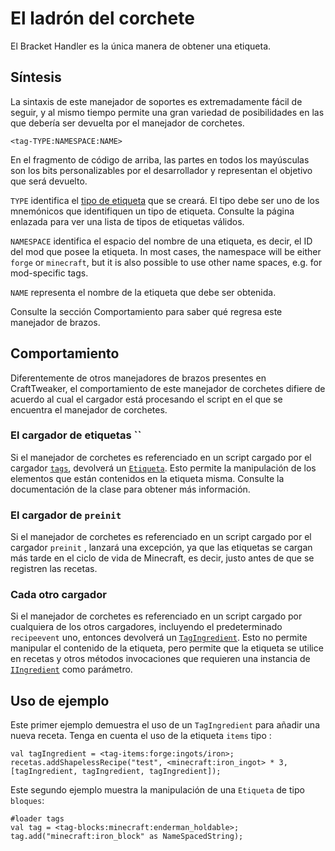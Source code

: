 # El ladrón del corchete

El Bracket Handler es la única manera de obtener una etiqueta.

## Síntesis
La sintaxis de este manejador de soportes es extremadamente fácil de seguir, y al mismo tiempo permite una gran variedad de posibilidades en las que debería ser devuelta por el manejador de corchetes.

```zenscript
<tag-TYPE:NAMESPACE:NAME>
```

En el fragmento de código de arriba, las partes en todos los mayúsculas son los bits personalizables por el desarrollador y representan el objetivo que será devuelto.

`TYPE` identifica el [tipo de etiqueta](/Mods/Boson/Tags/TagType/) que se creará. El tipo debe ser uno de los mnemónicos que identifiquen un tipo de etiqueta. Consulte la página enlazada para ver una lista de tipos de etiquetas válidos.

`NAMESPACE` identifica el espacio del nombre de una etiqueta, es decir, el ID del mod que posee la etiqueta. In most cases, the namespace will be either `forge` or `minecraft`, but it is also possible to use other name spaces, e.g. for mod-specific tags.

`NAME` representa el nombre de la etiqueta que debe ser obtenida.

Consulte la sección Comportamiento para saber qué regresa este manejador de brazos.

## Comportamiento
Diferentemente de otros manejadores de brazos presentes en CraftTweaker, el comportamiento de este manejador de corchetes difiere de acuerdo al cual el cargador está procesando el script en el que se encuentra el manejador de corchetes.

### El cargador de etiquetas ``
Si el manejador de corchetes es referenciado en un script cargado por el cargador [`tags`](/Mods/Boson/Loaders/Tags/), devolverá un [`Etiqueta`](/Mods/Boson/Tags/Tag/). Esto permite la manipulación de los elementos que están contenidos en la etiqueta misma. Consulte la documentación de la clase para obtener más información.

### El cargador de `preinit`
Si el manejador de corchetes es referenciado en un script cargado por el cargador `preinit` , lanzará una excepción, ya que las etiquetas se cargan más tarde en el ciclo de vida de Minecraft, es decir, justo antes de que se registren las recetas.

### Cada otro cargador
Si el manejador de corchetes es referenciado en un script cargado por cualquiera de los otros cargadores, incluyendo el predeterminado `recipeevent` uno, entonces devolverá un [`TagIngredient`](/Mods/Boson/Tags/TagIngredient/). Esto no permite manipular el contenido de la etiqueta, pero permite que la etiqueta se utilice en recetas y otros métodos invocaciones que requieren una instancia de [`IIngredient`](/Vanilla/Variable_Types/IIngredient/) como parámetro.

## Uso de ejemplo

Este primer ejemplo demuestra el uso de un `TagIngredient` para añadir una nueva receta. Tenga en cuenta el uso de la etiqueta `items` tipo :

```zenscript
val tagIngredient = <tag-items:forge:ingots/iron>;
recetas.addShapelessRecipe("test", <minecraft:iron_ingot> * 3, [tagIngredient, tagIngredient, tagIngredient]);
```

Este segundo ejemplo muestra la manipulación de una `Etiqueta` de tipo `bloques`:

```zenscript
#loader tags
val tag = <tag-blocks:minecraft:enderman_holdable>;
tag.add("minecraft:iron_block" as NameSpacedString);
```

